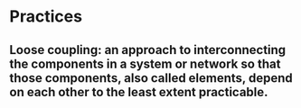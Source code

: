 # Practices

## Loose coupling: an approach to interconnecting the components in a system or network so that those components, also called elements, depend on each other to the least extent practicable. 
